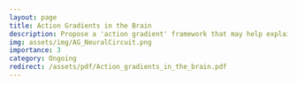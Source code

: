```yaml
---
layout: page
title: Action Gradients in the Brain
description: Propose a 'action gradient' framework that may help explain Cerebellar and Basal Granglia interactions during learning.
img: assets/img/AG_NeuralCircuit.png
importance: 3
category: Ongoing
redirect: /assets/pdf/Action_gradients_in_the_brain.pdf
---
```

